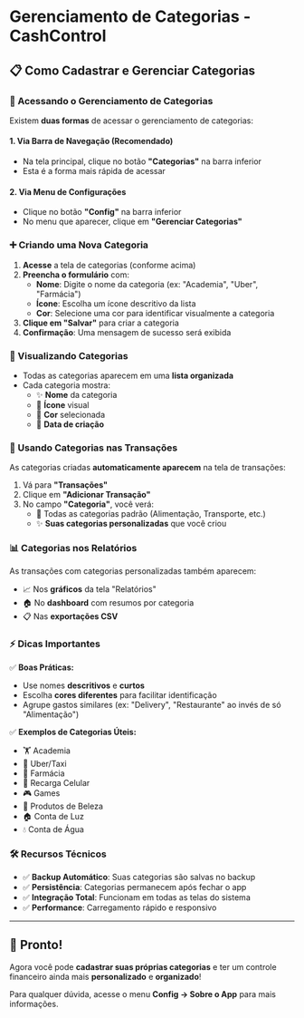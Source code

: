 # Gerenciamento de Categorias - CashControl

## 📋 Como Cadastrar e Gerenciar Categorias

### 🎯 Acessando o Gerenciamento de Categorias

Existem **duas formas** de acessar o gerenciamento de categorias:

#### 1. Via Barra de Navegação (Recomendado)
- Na tela principal, clique no botão **"Categorias"** na barra inferior
- Esta é a forma mais rápida de acessar

#### 2. Via Menu de Configurações
- Clique no botão **"Config"** na barra inferior
- No menu que aparecer, clique em **"Gerenciar Categorias"**

### ➕ Criando uma Nova Categoria

1. **Acesse** a tela de categorias (conforme acima)
2. **Preencha o formulário** com:
   - **Nome**: Digite o nome da categoria (ex: "Academia", "Uber", "Farmácia")
   - **Ícone**: Escolha um ícone descritivo da lista
   - **Cor**: Selecione uma cor para identificar visualmente a categoria
3. **Clique em "Salvar"** para criar a categoria
4. **Confirmação**: Uma mensagem de sucesso será exibida

### 👀 Visualizando Categorias

- Todas as categorias aparecem em uma **lista organizada**
- Cada categoria mostra:
  - ✨ **Nome** da categoria
  - 🎨 **Ícone** visual
  - 🌈 **Cor** selecionada
  - 📅 **Data de criação**

### 🔄 Usando Categorias nas Transações

As categorias criadas **automaticamente aparecem** na tela de transações:

1. Vá para **"Transações"**
2. Clique em **"Adicionar Transação"**
3. No campo **"Categoria"**, você verá:
   - 📂 Todas as categorias padrão (Alimentação, Transporte, etc.)
   - ✨ **Suas categorias personalizadas** que você criou

### 📊 Categorias nos Relatórios

As transações com categorias personalizadas também aparecem:
- 📈 Nos **gráficos** da tela "Relatórios"
- 🏠 No **dashboard** com resumos por categoria
- 📋 Nas **exportações CSV**

### ⚡ Dicas Importantes

✅ **Boas Práticas:**
- Use nomes **descritivos** e **curtos**
- Escolha **cores diferentes** para facilitar identificação
- Agrupe gastos similares (ex: "Delivery", "Restaurante" ao invés de só "Alimentação")

✅ **Exemplos de Categorias Úteis:**
- 🏋️ Academia
- 🚗 Uber/Taxi  
- 💊 Farmácia
- 📱 Recarga Celular
- 🎮 Games
- 🧴 Produtos de Beleza
- 🏠 Conta de Luz
- 💧 Conta de Água

### 🛠️ Recursos Técnicos

- ✅ **Backup Automático**: Suas categorias são salvas no backup
- ✅ **Persistência**: Categorias permanecem após fechar o app
- ✅ **Integração Total**: Funcionam em todas as telas do sistema
- ✅ **Performance**: Carregamento rápido e responsivo

---

## 🎉 Pronto!

Agora você pode **cadastrar suas próprias categorias** e ter um controle financeiro ainda mais **personalizado** e **organizado**!

Para qualquer dúvida, acesse o menu **Config → Sobre o App** para mais informações.
